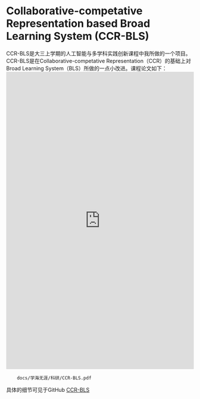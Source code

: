 # Collaborative-competative Representation based Broad Learning System (CCR-BLS)

CCR-BLS是大三上学期的人工智能与多学科实践创新课程中我所做的一个项目。    
CCR-BLS是在Collaborative-competative Representation（CCR）的基础上对Broad Learning System（BLS）所做的一点小改进。课程论文如下：  
<embed src="https://mozilla.github.io/pdf.js/web/viewer.html?file=D:/MySite/docs/CCR-BLS.pdf" height=800px; width=100%>
```pdf
	docs/学海无涯/科研/CCR-BLS.pdf
```
具体的细节可见于GitHub
[CCR-BLS](https://github.com/WuGuangHeng/CCR_BLS)  
